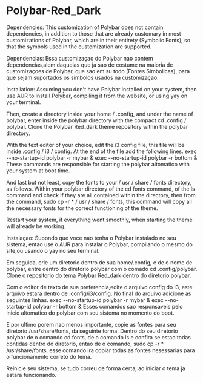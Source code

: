 # Polybar-Red_Dark

Dependencies: This customization of Polybar does not contain dependencies, in addition to those that are already customary in most customizations of Polybar, which are in their entirety (Symbolic Fonts), so that the symbols used in the customization are supported.


Dependencias: Essa customizaçao do Polybar nao contem dependencias,alem daquelas que ja sao de costume na maioria de customizaçoes de Polybar, que sao em su todo (Fontes Simbolicas), para que sejam suportados os simbolos usados na customizaçao.



Installation: Assuming you don't have Polybar installed on your system, then use AUR to install Polybar, compiling it from the website, or using yay on your terminal.

Then, create a directory inside your home / .config, and under the name of polybar, enter inside the polybar directory with the compact cd .config / polybar.
Clone the Polybar Red_dark theme repository within the polybar directory.

With the text editor of your choice, edit the i3 config file, this file will be inside .config / i3 / config.
At the end of the file add the following lines.
exec --no-startup-id polybar -r mybar &
exec --no-startup-id polybar -r bottom &
These commands are responsible for starting the polybar altomatico with your system at boot time.

And last but not least, copy the fonts to your / usr / share / fonts directory, as follows.
Within your polybar directory of the cd fonts command, of the ls command and check if they are all contained within the directory, then from the command, sudo cp -r * / usr / share / fonts, this command will copy all the necessary fonts for the correct functioning of the theme.

Restart your system, if everything went smoothly, when starting the theme will already be working.


Instalaçao: Supondo que voce nao tenha o Polybar instalado no seu sistema, entao use o AUR para instalar o Polybar, compilando o mesmo do site,ou usando o yay no seu terminal.

Em seguida, crie um diretorio dentro de sua home/.config, e de o nome de polybar, entre dentro do diretorio polybar com o comado cd .config/polybar.
Clone o repositorio do tema Polybar Red_dark dentro do diretorio polybar.

Com o editor de texto de sua preferencia,edite o arquivo config do i3, este arquivo estara dentro de .config/i3/config.
No final do arquivo adicione as seguintes linhas.
exec --no-startup-id polybar -r mybar &
exec --no-startup-id polybar -r bottom &
Esses comandos sao responsaveis pelo inicio altomatico do polybar com seu sistema no momento do boot.

E por ultimo porem nao menos importante, copie as fontes para seu diretorio /usr/share/fonts, da seguinte forma.
Dentro do seu diretorio polybar de o comando cd fonts, de o comando ls e confira se estao todas contidas dentro do diretorio, entao de o comando, sudo cp -r * /usr/share/fonts, esse comando ira copiar todas as fontes nesessarias para o funcionamento correto do tema.

Reinicie seu sistema, se tudo correu de forma certa, ao iniciar o tema ja estara funcionando.

